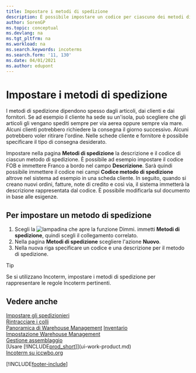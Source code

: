 ```yaml
---
title: Impostare i metodi di spedizione
description: È possibile impostare un codice per ciascuno dei metodi di spedizione offerti e immettere informazioni relative a ognuno di essi.
author: SorenGP
ms.topic: conceptual
ms.devlang: na
ms.tgt_pltfrm: na
ms.workload: na
ms.search.keywords: incoterms
ms.search.form: '11, 130'
ms.date: 04/01/2021
ms.author: edupont
---
```

# <a name="set-up-shipment-methods" />Impostare i metodi di spedizione

I metodi di spedizione dipendono spesso dagli articoli, dai clienti e dai fornitori. Se ad esempio il cliente ha sede su un'isola, può scegliere che gli articoli gli vengano spediti sempre per via aerea oppure sempre via mare. Alcuni clienti potrebbero richiedere la consegna il giorno successivo. Alcuni potrebbero voler ritirare l'ordine. Nelle schede cliente e fornitore è possibile specificare il tipo di consegna desiderato.

Impostare nella pagina **Metodi di spedizione** la descrizione e il codice di ciascun metodo di spedizione. È possibile ad esempio impostare il codice FOB e immettere Franco a bordo nel campo **Descrizione**. Sarà quindi possibile immettere il codice nei campi **Codice metodo di spedizione** altrove nel sistema ad esempio in una scheda cliente. In seguito, quando si creano nuovi ordini, fatture, note di credito e così via, il sistema immetterà la descrizione rappresentata dal codice. È possibile modificarla sul documento in base alle esigenze.

## <a name="to-set-up-a-shipment-method" />Per impostare un metodo di spedizione

1. Scegli la ![lampadina che apre la funzione Dimmi.](media/ui-search/search_small.png "Dimmi cosa vuoi fare") immetti **Metodi di spedizione**, quindi scegli il collegamento correlato.
2. Nella pagina **Metodi di spedizione** scegliere l'azione **Nuovo**.
3. Nella nuova riga specificare un codice e una descrizione per il metodo di spedizione.

> [!TIP]
> Se si utilizzano Incoterm, impostare i metodi di spedizione per rappresentare le regole Incoterm pertinenti.  

## <a name="see-also" />Vedere anche

[Impostare gli spedizionieri](sales-how-to-set-up-shipping-agents.md)  
[Rintracciare i colli](sales-how-track-packages.md)  
[Panoramica di Warehouse Management](design-details-warehouse-management.md)
[Inventario](inventory-manage-inventory.md)  
[Impostazione Warehouse Management](warehouse-setup-warehouse.md)  
[Gestione assemblaggio](assembly-assemble-items.md)  
[Usare [!INCLUDE[prod_short](includes/prod_short.md)]](ui-work-product.md)  
[Incoterm su iccwbo.org](https://iccwbo.org/resources-for-business/incoterms-rules)  

[!INCLUDE[footer-include](includes/footer-banner.md)]
